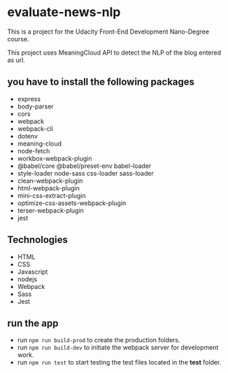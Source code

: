 # evaluate-news-nlp

This is a project for the Udacity Front-End Development Nano-Degree course.

This project uses MeaningCloud API to detect the NLP of the blog entered as url.

## you have to install the following packages

* express
* body-parser
* cors
* webpack
* webpack-cli
* dotenv
* meaning-cloud
* node-fetch
* workbox-webpack-plugin
* @babel/core @babel/preset-env babel-loader
* style-loader node-sass css-loader sass-loader
* clean-webpack-plugin
* html-webpack-plugin
* mini-css-extract-plugin
* optimize-css-assets-webpack-plugin
* terser-webpack-plugin
* jest


## Technologies
* HTML
* CSS
* Javascript
* nodejs
* Webpack
* Sass
* Jest

## run the app 
* run `npm run build-prod` to create the production folders.
* run `npm run build-dev` to initiate the webpack server for development work.
* run `npm run test` to start testing the test files located in the __test__ folder.